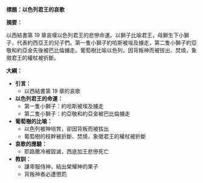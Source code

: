 **標題：以色列君王的哀歌**

**摘要：**

以西結書第 19 章哀嘆以色列君王的悲慘命運。以獅子比喻君王，母獅生下小獅子，代表約西亞王的兒子們。第一隻小獅子約哈斯被埃及擄走，第二隻小獅子約亞敬和約亞金先後被巴比倫擄走。葡萄樹比喻以色列，因背叛神而被拔出、焚燒，象徵君王的權杖被折斷。

**大綱：**

* **引言：**
    * 以西結書第 19 章的哀歌
* **以色列君王的命運：**
    * 第一隻小獅子：約哈斯被埃及擄走
    * 第二隻小獅子：約亞敬和約亞金被巴比倫擄走
* **葡萄樹的比喻：**
    * 以色列被神培育，卻因背叛而被拔出
    * 葡萄樹的枝幹被折斷、焚燒，象徵君王的權杖被折斷
* **哀歌的應驗：**
    * 耶路撒冷被毀滅，西底加王悲慘死亡
* **教訓：**
    * 謙卑服侍神，結出榮耀神的果子
    * 背叛神者必遭懲罰